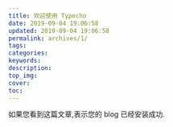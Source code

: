 ```yaml
---
title: 欢迎使用 Typecho
date: 2019-09-04 19:06:58
updated: 2019-09-04 19:06:58
permalink: archives/1/
tags: 
categories: 
keywords:
description: 
top_img: 
cover: 
toc:
---
```

    
如果您看到这篇文章,表示您的 blog 已经安装成功.